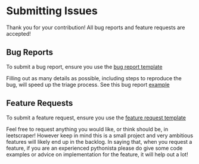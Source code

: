 # Submitting Issues

Thank you for your contribution! All bug reports and feature requests are accepted!

## Bug Reports

To submit a bug report, ensure you use the [bug report template](https://github.com/Pavocracy/leetscraper/issues/new?assignees=Pavocracy&labels=bug&template=bug_report.yml&title=%5BBUG%5D+%3Ctitle%3E)  

Filling out as many details as possible, including steps to reproduce the bug, will speed up the triage process. See this bug report [example](https://github.com/Pavocracy/leetscraper/issues/54)  

## Feature Requests

To submit a feature request, ensure you use the [feature request template](https://github.com/Pavocracy/leetscraper/issues/new?assignees=Pavocracy&labels=enhancement&template=feature_request.yml&title=%5BREQUEST%5D+%3Ctitle%3E)

Feel free to request anything you would like, or think should be, in leetscraper! However keep in mind this is a small project and very ambitious features will likely
end up in the backlog. In saying that, when you request a feature, if you are an experienced pythonista please do give some code examples or advice on implementation
for the feature, it will help out a lot!
